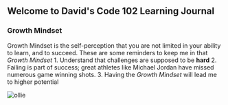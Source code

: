 ## Welcome to David's Code 102 Learning Journal 


### Growth Mindset
Growth Mindset is the self-perception that you are not limited in your ability to learn, and to succeed.
These are some reminders to keep me in that *Growth Mindset*
    1. Understand that challenges are supposed to be **hard**
    2. Failing is part of success; great athletes like Michael Jordan have missed numerous game winning shots.
    3. Having the *Growth Mindset* will lead me to higher potential

![ollie](https://www.google.com/search?client=firefox-b-1-d&channel=cus&biw=911&bih=391&tbm=isch&sa=1&ei=mhI2XdSLNKuH0gKUrL_ICA&q=ollie&oq=ollie&gs_l=img.3..0l10.13503.16540..16747...4.0..0.62.533.11......0....1..gws-wiz-img.....0..35i39j0i67j0i10i67.OAwo6-xZtgE&ved=0ahUKEwjUwI2rpcnjAhWrg1QKHRTWD4kQ4dUDCAY&uact=5#imgrc=nMczkXqY4AY0yM:)

